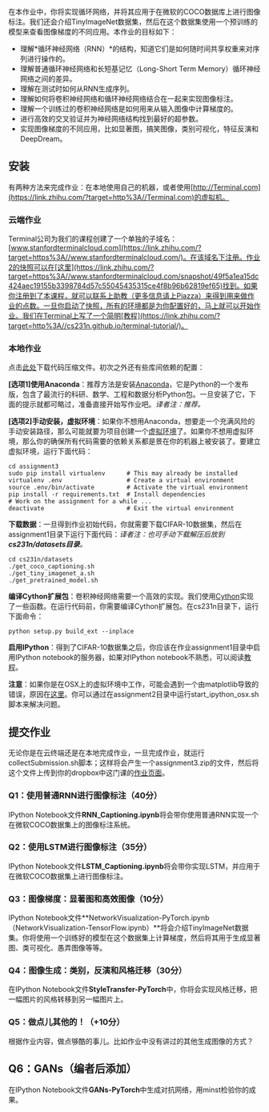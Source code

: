 在本作业中，你将实现循环网络，并将其应用于在微软的COCO数据库上进行图像标注。我们还会介绍TinyImageNet数据集，然后在这个数据集使用一个预训练的模型来查看图像梯度的不同应用。本作业的目标如下：

- 理解*循环神经网络（RNN）*的结构，知道它们是如何随时间共享权重来对序列进行操作的。
- 理解普通循环神经网络和长短基记忆（Long-Short Term Memory）循环神经网络之间的差异。
- 理解在测试时如何从RNN生成序列。
- 理解如何将卷积神经网络和循环神经网络结合在一起来实现图像标注。
- 理解一个训练过的卷积神经网络是如何用来从输入图像中计算梯度的。
- 进行高效的交叉验证并为神经网络结构找到最好的超参数。
- 实现图像梯度的不同应用，比如显著图，搞笑图像，类别可视化，特征反演和DeepDream。

## 安装

有两种方法来完成作业：在本地使用自己的机器，或者使用[http://Terminal.com](https://link.zhihu.com/?target=http%3A//Terminal.com)的虚拟机。

### 云端作业

Terminal公司为我们的课程创建了一个单独的子域名：[www.stanfordterminalcloud.com](https://link.zhihu.com/?target=https%3A//www.stanfordterminalcloud.com/)。在该域名下注册。作业2的快照可以在[这里](https://link.zhihu.com/?target=https%3A//www.stanfordterminalcloud.com/snapshot/49f5a1ea15dc424aec19155b3398784d57c55045435315ce4f8b96b62819ef65)找到。如果你注册到了本课程，就可以联系上助教（更多信息请上Piazza）来得到用来做作业的点数。一旦你启动了快照，所有的环境都是为你配置好的，马上就可以开始作业。我们在Terminal上写了一个简明[教程](https://link.zhihu.com/?target=http%3A//cs231n.github.io/terminal-tutorial/)。

### 本地作业

点击[此处](https://link.zhihu.com/?target=http%3A//cs231n.stanford.edu/winter1516_assignment3.zip)下载代码压缩文件。初次之外还有些库间依赖的配置：

**[选项1]使用Anaconda**：推荐方法是安装[Anaconda](https://link.zhihu.com/?target=https%3A//www.continuum.io/downloads)，它是Python的一个发布版，包含了最流行的科研、数学、工程和数据分析Python包。一旦安装了它，下面的提示就都可略过，准备直接开始写作业吧。*译者注：推荐。*

**[选项2]手动安装，虚拟环境**：如果你不想用Anaconda，想要走一个充满风险的手动安装路径，那么可能就要为项目创建一个[虚拟环境](https://link.zhihu.com/?target=http%3A//docs.python-guide.org/en/latest/dev/virtualenvs/)了。如果你不想用虚拟环境，那么你的确保所有代码需要的依赖关系都是景在你的机器上被安装了。要建立虚拟环境，运行下面代码：

```text
cd assignment3
sudo pip install virtualenv      # This may already be installed
virtualenv .env                  # Create a virtual environment
source .env/bin/activate         # Activate the virtual environment
pip install -r requirements.txt  # Install dependencies
# Work on the assignment for a while ...
deactivate                       # Exit the virtual environment
```

**下载数据**：一旦得到作业初始代码，你就需要下载CIFAR-10数据集，然后在assignment1目录下运行下面代码：*译者注：也可手动下载解压后放到**cs231n/datasets目录**。*

```text
cd cs231n/datasets 
./get_coco_captioning.sh
./get_tiny_imagenet_a.sh
./get_pretrained_model.sh
```

**编译Cython扩展包**：卷积神经网络需要一个高效的实现。我们使用[Cython](https://link.zhihu.com/?target=http%3A//cython.org/)实现了一些函数。在运行代码前，你需要编译Cython扩展包。在cs231n目录下，运行下面命令：

```text
python setup.py build_ext --inplace
```

**启用IPython**：得到了CIFAR-10数据集之后，你应该在作业assignment1目录中启用IPython notebook的服务器，如果对IPython notebook不熟悉，可以阅读[教程](https://link.zhihu.com/?target=http%3A//cs231n.github.io/ipython-tutorial)。

**注意**：如果你是在OSX上的虚拟环境中工作，可能会遇到一个由matplotlib导致的错误，原因在[这里](https://link.zhihu.com/?target=http%3A//matplotlib.org/faq/virtualenv_faq.html)。你可以通过在assignment2目录中运行start_ipython_osx.sh脚本来解决问题。

## 提交作业

无论你是在云终端还是在本地完成作业，一旦完成作业，就运行collectSubmission.sh脚本；这样将会产生一个assignment3.zip的文件，然后将这个文件上传到你的dropbox中这门课的[作业页面](https://link.zhihu.com/?target=https%3A//coursework.stanford.edu/portal/site/W15-CS-231N-01/)。

### Q1：使用普通RNN进行图像标注（40分）

IPython Notebook文件**RNN_Captioning.ipynb**将会带你使用普通RNN实现一个在微软COCO数据集上的图像标注系统。

### Q2：使用LSTM进行图像标注（35分）

IPython Notebook文件**LSTM_Captioning.ipynb**将会带你实现LSTM，并应用于在微软COCO数据集上进行图像标注。

### Q3：图像梯度：显著图和高效图像（10分）

IPython Notebook文件**NetworkVisualization-PyTorch.ipynb（NetworkVisualization-TensorFlow.ipynb）**将会介绍TinyImageNet数据集。你将使用一个训练好的模型在这个数据集上计算梯度，然后将其用于生成显著图、类可视化、愚弄图像等等。

### Q4：图像生成：类别，反演和风格迁移（30分）

在IPython Notebook文件**StyleTransfer-PyTorch**中，你将会实现风格迁移，把一幅图片的风格转移到另一幅图片上。

### Q5：做点儿其他的！（+10分） 

根据作业内容，做点够酷的事儿。比如作业中没有讲过的其他生成图像的方式？

## Q6：GANs（编者后添加）

在IPython Notebook文件**GANs-PyTorch**中生成对抗网络，用minst检验你的成果。



